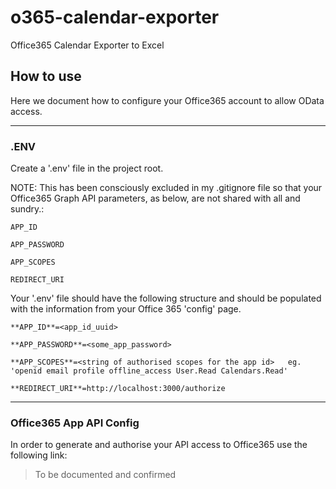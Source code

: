 # o365-calendar-exporter
Office365 Calendar Exporter to Excel

## How to use
Here we document how to configure your Office365 account to allow OData access.

---
### .ENV
Create a '.env' file in the project root.

  NOTE: This has been consciously excluded in my .gitignore file so that your Office365 Graph API parameters, as below, are not shared with all and sundry.:

    APP_ID

    APP_PASSWORD

    APP_SCOPES

    REDIRECT_URI

Your '.env' file should have the following structure and should be populated with the information from your Office 365 'config' page.
```
**APP_ID**=<app_id_uuid>

**APP_PASSWORD**=<some_app_password>

**APP_SCOPES**=<string of authorised scopes for the app id>   eg. 'openid email profile offline_access User.Read Calendars.Read'

**REDIRECT_URI**=http://localhost:3000/authorize
```
---
### Office365 App API Config
In order to generate and authorise your API access to Office365 use the following link:

> To be documented and confirmed
